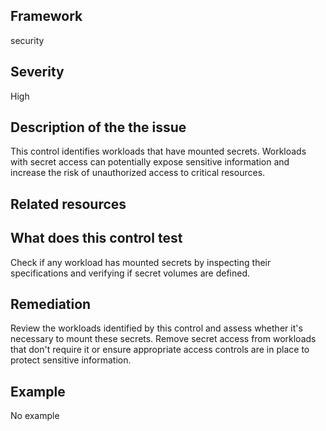 ## Framework
security
 
## Severity
High

## Description of the the issue
This control identifies workloads that have mounted secrets. Workloads with secret access can potentially expose sensitive information and increase the risk of unauthorized access to critical resources.
 
## Related resources

## What does this control test
Check if any workload has mounted secrets by inspecting their specifications and verifying if secret volumes are defined.
 
## Remediation
Review the workloads identified by this control and assess whether it's necessary to mount these secrets. Remove secret access from workloads that don't require it or ensure appropriate access controls are in place to protect sensitive information.
 
## Example
No example
